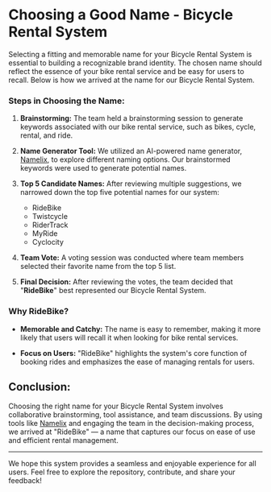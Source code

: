 # Choosing a Good Name - Bicycle Rental System

Selecting a fitting and memorable name for your Bicycle Rental System is essential to building a recognizable brand identity. The chosen name should reflect the essence of your bike rental service and be easy for users to recall. Below is how we arrived at the name for our Bicycle Rental System.

### Steps in Choosing the Name:

1. **Brainstorming:**
   The team held a brainstorming session to generate keywords associated with our bike rental service, such as bikes, cycle, rental, and ride.

2. **Name Generator Tool:**
   We utilized an AI-powered name generator, [Namelix](https://namelix.com), to explore different naming options. Our brainstormed keywords were used to generate potential names.

3. **Top 5 Candidate Names:**
   After reviewing multiple suggestions, we narrowed down the top five potential names for our system:
   - RideBike
   - Twistcycle
   - RiderTrack
   - MyRide
   - Cyclocity

4. **Team Vote:**
   A voting session was conducted where team members selected their favorite name from the top 5 list. 

5. **Final Decision:**
   After reviewing the votes, the team decided that "**RideBike**" best represented our Bicycle Rental System.

### Why RideBike?

- **Memorable and Catchy:**
  The name is easy to remember, making it more likely that users will recall it when looking for bike rental services.

- **Focus on Users:**
  "RideBike" highlights the system's core function of booking rides and emphasizes the ease of managing rentals for users.

## Conclusion:

Choosing the right name for your Bicycle Rental System involves collaborative brainstorming, tool assistance, and team discussions. By using tools like [Namelix](https://namelix.com) and engaging the team in the decision-making process, we arrived at "RideBike" — a name that captures our focus on ease of use and efficient rental management.

---

We hope this system provides a seamless and enjoyable experience for all users. Feel free to explore the repository, contribute, and share your feedback!
